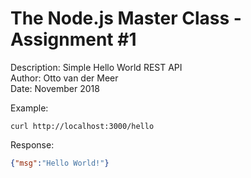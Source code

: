 # The Node.js Master Class - Assignment \#1
Description: Simple Hello World REST API  
Author: Otto van der Meer  
Date: November 2018 

Example:
```console
curl http://localhost:3000/hello 
```
Response:
```json
{"msg":"Hello World!"}
```
